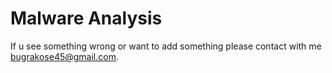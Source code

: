 # Malware Analysis 
If u see something wrong or want to add something please contact with me bugrakose45@gmail.com.

